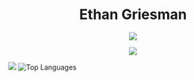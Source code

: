 <h1 align="center">Ethan Griesman </h1>




<p align="center">
  <a href="https://skillicons.dev">
    <img src="https://skillicons.dev/icons?i=py,java,c,cpp,arduino,html,css,js,react,php,powershell" />
  </a>
</p>

<p align="center">
  <a href="https://skillicons.dev">
    <img src="https://skillicons.dev/icons?i=gitlab,androidstudio,figma"/>
  </a>
</p>



![](https://github-readme-stats.vercel.app/api?username=ethangriesman&show_icons=true&theme=dark)
![Top Languages](https://github-readme-stats.vercel.app/api/top-langs/?username=ethangriesman&hide_progress=true&theme=dark)


